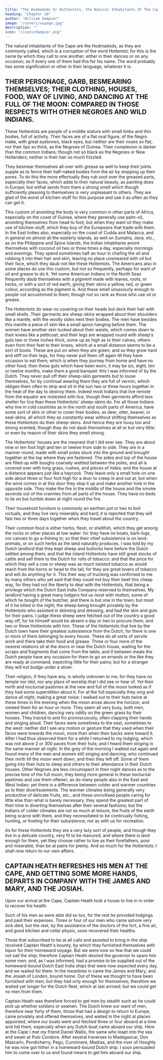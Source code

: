 ```yaml
---
title: "The Hodmadods Or Hottentots, the Natural Inhabitants Of The Cape Of Good Hope"
heading: "Chapter 20"
author: "William Dampier"
image: "/covers/voyage.jpg"
description: ""
icon: "/icons/dampier.png"
---
```



The natural inhabitants of the Cape are the Hodmadods, as they are commonly called, which is a corruption of the word Hottentot; for this is the name by which they call to one another, either in their dances or on any occasion; as if every one of them had this for his name. The word probably has some signification or other in their language, whatever it is.

## THEIR PERSONAGE, GARB, BESMEARING THEMSELVES; THEIR CLOTHING, HOUSES, FOOD, WAY OF LIVING, AND DANCING AT THE FULL OF THE MOON: COMPARED IN THOSE RESPECTS WITH OTHER NEGROES AND WILD INDIANS.

These Hottentots are people of a middle stature with small limbs and thin bodies, full of activity. Their faces are of a flat oval figure, of the Negro make, with great eyebrows, black eyes, but neither are their noses so flat, nor their lips so thick, as the Negroes of Guinea. Their complexion is darker than the common Indians; though not so black as the Negroes or New Hollanders; neither is their hair so much frizzled.

They besmear themselves all over with grease as well to keep their joints supple as to fence their half-naked bodies from the air by stopping up their pores. To do this the more effectually they rub soot over the greased parts, especially their faces, which adds to their natural beauty, as painting does in Europe; but withal sends from them a strong smell which though sufficiently pleasing to themselves is very unpleasant to others. They are glad of the worst of kitchen-stuff for this purpose and use it as often as they can get it.

This custom of anointing the body is very common in other parts of Africa, especially on the coast of Guinea, where they generally use palm-oil, anointing themselves from head to foot; but when they want oil they make use of kitchen-stuff, which they buy of the Europeans that trade with them. In the East Indies also, especially on the coast of Cudda and Malacca, and in general on almost all the easterly islands, as well on Sumatra, Java, etc., as on the Philippine and Spice Islands, the Indian inhabitants anoint themselves with coconut oil two or three times a day, especially mornings and evenings. They spend sometimes half an hour in chafing the oil and rubbing it into their hair and skin, leaving no place unsmeared with oil but their face, which they daub not like these Hottentots. The Americans also in some places do use this custom, but not so frequently, perhaps for want of oil and grease to do it. Yet some American Indians in the North Seas frequently daub themselves with a pigment made with leaves, roots, or herbs, or with a sort of red earth, giving their skins a yellow, red, or green colour, according as the pigment is. And these smell unsavourly enough to people not accustomed to them; though not so rank as those who use oil or grease.

The Hottentots do wear no covering on their heads but deck their hair with small shells. Their garments are sheep-skins wrapped about their shoulders like a mantle, with the woolly sides next their bodies. The men have besides this mantle a piece of skin like a small apron hanging before them. The women have another skin tucked about their waists, which comes down to their knees like a petticoat; and their legs are wrapped round with sheep's guts two or three inches thick, some up as high as to their calves, others even from their feet to their knees, which at a small distance seems to be a sort of boots. These are put on when they are green; and so they grow hard and stiff on their legs, for they never pull them off again till they have occasion to eat them; which is when they journey from home and have no other food; then these guts which have been worn, it may be six, eight, ten or twelve months, make them a good banquet: this I was informed of by the Dutch. They never pull off their sheep-skin garments but to louse themselves, for by continual wearing them they are full of vermin, which obliges them often to strip and sit in the sun two or three hours together in the heat of the day to destroy them. Indeed most Indians that live remote from the equator are molested with lice, though their garments afford less shelter for lice than these Hottentots' sheep-skins do. For all those Indians who live in cold countries as in the north and south parts of America, have some sort of skin or other to cover their bodies; as deer, otter, beaver, or seal-skins, all which they as constantly wear without shifting themselves as these Hottentots do their sheep-skins. And hence they are lousy too and strong scented, though they do not daub themselves at all or but very little; or even by reason of their skins they smell strong.

The Hottentots' houses are the meanest that I did ever see. They are about nine or ten foot high and ten or twelve from side to side. They are in a manner round, made with small poles stuck into the ground and brought together at the top where they are fastened. The sides and top of the house are filled up with boughs coarsely wattled between the poles, and all is covered over with long grass, rushes, and pieces of hides; and the house at a distance appears just like a haycock. They leave only a small hole on one side about three or four foot high for a door to creep in and out at; but when the wind comes in at this door they stop it up and make another hole in the opposite side. They make the fire in the middle of the house and the smoke ascends out of the crannies from all parts of the house. They have no beds to lie on but tumble down at night round the fire.

Their household furniture is commonly an earthen pot or two to boil victuals, and they live very miserably and hard; it is reported that they will fast two or three days together when they travel about the country.

Their common food is either herbs, flesh, or shellfish, which they get among the rocks or other places at low water: for they have no boats, bark-logs, nor canoes to go a-fishing in; so that their chief subsistence is on land-animals, or on such herbs as the land naturally produces. I was told by my Dutch landlord that they kept sheep and bullocks here before the Dutch settled among them; and that the inland Hottentots have still great stocks of cattle and sell them to the Dutch for rolls of tobacco: and that the price for which they sell a cow or sheep was as much twisted tobacco as would reach from the horns or head to the tail; for they are great lovers of tobacco and will do anything for it. This their way of trucking was confirmed to me by many others who yet said that they could not buy their beef this cheap way, for they had not the liberty to deal with the Hottentots, that being a privilege which the Dutch East India Company reserved to themselves. My landlord having a great many lodgers fed us most with mutton, some of which he bought of the butcher, and there is but one in the town; but most of it he killed in the night, the sheep being brought privately by the Hottentots who assisted in skinning and dressing, and had the skin and guts for their pains. I judge these sheep were fetched out of the country a good way off, for he himself would be absent a day or two to procure them, and two or three Hottentots with him. These of the Hottentots that live by the Dutch town have their greatest subsistence from the Dutch, for there is one or more of them belonging to every house. These do all sorts of servile work and there take their food and grease. Three or four more of the nearest relations sit at the doors or near the Dutch house, waiting for the scraps and fragments that come from the table; and if between meals the Dutch people have any occasion for them to go on errands or the like they are ready at command; expecting little for their pains; but for a stranger they will not budge under a stiver.

Their religion, if they have any, is wholly unknown to me; for they have no temple nor idol, nor any place of worship that I did see or hear of. Yet their mirth and nocturnal pastimes at the new and full of the moon looked as if they had some superstition about it. For at the full especially they sing and dance all night, making a great noise: I walked out to their huts twice at these times in the evening when the moon arose above the horizon, and viewed them for an hour or more. They seem all very busy, both men, women and children, dancing very oddly on the green grass by their houses. They traced to and fro promiscuously, often clapping their hands and singing aloud. Their faces were sometimes to the east, sometimes to the west: neither did I see any motion or gesture that they used when their faces were towards the moon, more than when their backs were toward it. After I had thus observed them for a while I returned to my lodging, which was not above 2 or 300 paces from their huts; and I heard them singing in the same manner all night. In the grey of the morning I walked out again and found many of the men and women still singing and dancing; who continued their mirth till the moon went down, and then they left off. Some of them going into their huts to sleep and others to their attendance in their Dutch houses. Other Negroes are less circumspect in their night dances as to the precise time of the full moon, they being more general in these nocturnal pastimes and use them oftener; as do many people also in the East and West Indies: yet there is a difference between colder and warmer countries as to their divertissements. The warmer climates being generally very productive of delicate fruits, etc., and these uncivilised people caring for little else than what is barely necessary, they spend the greatest part of their time in diverting themselves after their several fashions; but the Indians of colder climates are not so much at leisure, the fruits of the earth being scarce with them, and they necessitated to be continually fishing, hunting, or fowling for their subsistence; not as with us for recreation.

As for these Hottentots they are a very lazy sort of people, and though they live in a delicate country, very fit to be manured, and where there is land enough for them, yet they choose rather to live as their forefathers, poor and miserable, than be at pains for plenty. And so much for the Hottentots: I shall now return to our own affairs.


## CAPTAIN HEATH REFRESHES HIS MEN AT THE CAPE, AND GETTING SOME MORE HANDS, DEPARTS IN COMPANY WITH THE JAMES AND MARY, AND THE JOSIAH.

Upon our arrival at the Cape, Captain Heath took a house to live in in order to recover his health. 

Such of his men as were able did so too, for the rest he provided lodgings and paid their expenses. Three or four of our men who came ashore very sick died, but the rest, by the assistance of the doctors of the fort, a fine air, and good kitchen and cellar physic, soon recovered their healths.

Those that subscribed to be at all calls and assisted to bring in the ship received Captain Heath's bounty, by which they furnished themselves with liquor for their homeward voyage. But we were now so few that we could not sail the ship; therefore Captain Heath desired the governor to spare him some men; and, as I was informed, had a promise to be supplied out of the homeward-bound Dutch East India ships that were now expected every day, and we waited for them. In the meantime in came the James and Mary, and the Josiah of London, bound home. Out of these we thought to have been furnished with men; but they had only enough for themselves; therefore we waited yet longer for the Dutch fleet, which at last arrived; but we could get no men from them.

Captain Heath was therefore forced to get men by stealth such as he could pick up whether soldiers or seamen. The Dutch knew our want of men, therefore near forty of them, those that had a design to return to Europe, came privately and offered themselves, and waited in the night at places appointed, where our boats went and fetched three or four aboard at a time and hid them, especially when any Dutch boat came aboard our ship. Here at the Cape I met my friend Daniel Wallis, the same who leapt into the sea and swam at Pulo Condore. After several traverses to Madagascar, Don Mascarin, Pondicherry, Pegu, Cunnimere, Madras, and the river of Hooghly he was now got hither in a homeward-bound Dutch ship. I soon persuaded him to come over to us and found means to get him aboard our ship.

